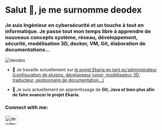 <h1 align="left">Salut 👋, je me surnomme deodex</h1>
<h3 align="left">Je suis Ingénieur en cybersécurité et un touche à tout en informatique. Je passe tout mon temps libre à apprendre de nouveaux concepts système, réseau, développement, sécurité, modélisation 3D, docker, VM, Git, élaboration de documentations...</h3>

<p align="left"> <img src="https://komarev.com/ghpvc/?username=deodex&label=Profile%20views&color=0e75b6&style=flat" alt="deodex" /> </p>

- 🔭 Je travaille actuellement sur [le projet Ekaria en tant qu'administrateur (configuration de plugins, développeur junior, modélisateur 3D, traducteur, gestionnaire de documentation...)](https://discord.com/invite/5yMeYatMHC)

- 🌱 Je suis actuellement en apprentissage de **Git, Java et bien plus afin de faire avancer le projet Ekaria.**

<h3 align="left">Connect with me:</h3>
<p align="left">
<a href="https://discord.gg/deodexeb" target="blank"><img align="center" src="https://raw.githubusercontent.com/rahuldkjain/github-profile-readme-generator/master/src/images/icons/Social/discord.svg" alt="deodexeb" height="30" width="40" /></a>
</p>
